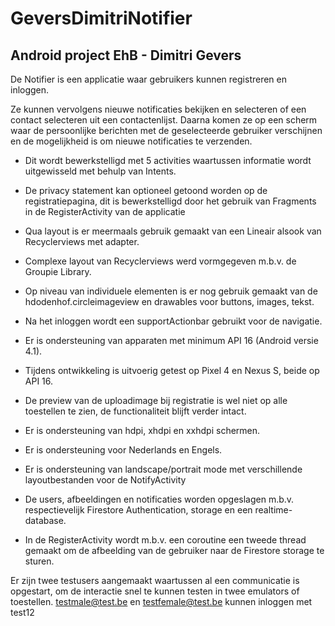 # GeversDimitriNotifier
## Android project EhB - Dimitri Gevers

De Notifier is een applicatie waar gebruikers kunnen registreren en inloggen.

Ze kunnen vervolgens nieuwe notificaties bekijken en selecteren of een contact selecteren uit een contactenlijst. 
Daarna komen ze op een scherm waar de persoonlijke berichten met de geselecteerde gebruiker verschijnen en de mogelijkheid is om nieuwe notificaties te verzenden.

- Dit wordt bewerkstelligd met 5 activities waartussen informatie wordt uitgewisseld met behulp van Intents.

- De privacy statement kan optioneel getoond worden op de registratiepagina, dit is bewerkstelligd door het gebruik van Fragments in de RegisterActivity van de applicatie

- Qua layout is er meermaals gebruik gemaakt van een Lineair alsook van Recyclerviews met adapter. 

- Complexe layout van Recyclerviews werd vormgegeven m.b.v. de Groupie Library.

- Op niveau van individuele elementen is er nog gebruik gemaakt van de hdodenhof.circleimageview en drawables voor buttons, images, tekst.

- Na het inloggen wordt een supportActionbar gebruikt voor de navigatie.
 
- Er is ondersteuning van apparaten met minimum API 16 (Android versie 4.1).

- Tijdens ontwikkeling is uitvoerig getest op Pixel 4 en Nexus S, beide op API 16.

- De preview van de uploadimage bij registratie is wel niet op alle toestellen te zien, de functionaliteit blijft verder intact.

- Er is ondersteuning van hdpi, xhdpi en xxhdpi schermen. 

- Er is ondersteuning voor Nederlands en Engels. 

- Er is ondersteuning van landscape/portrait mode met verschillende layoutbestanden voor de NotifyActivity

- De users, afbeeldingen en notificaties worden opgeslagen m.b.v. respectievelijk Firestore Authentication, storage en een realtime-database.

- In de RegisterActivity wordt m.b.v. een coroutine een tweede thread gemaakt om de afbeelding van de gebruiker naar de Firestore storage te sturen.

Er zijn twee testusers aangemaakt waartussen al een communicatie is opgestart, om de interactie snel te kunnen testen in twee emulators of toestellen. testmale@test.be en testfemale@test.be kunnen inloggen met test12



